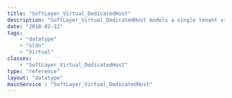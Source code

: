 ```yaml
---
title: "SoftLayer_Virtual_DedicatedHost"
description: "SoftLayer_Virtual_DedicatedHost models a single tenant virtual host dedicated to a specific account. "
date: "2018-02-12"
tags:
    - "datatype"
    - "sldn"
    - "Virtual"
classes:
    - "SoftLayer_Virtual_DedicatedHost"
type: "reference"
layout: "datatype"
mainService : "SoftLayer_Virtual_DedicatedHost"
---
```


